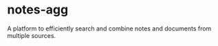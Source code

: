 # notes-agg
A platform to efficiently search and combine notes and documents from multiple sources.
